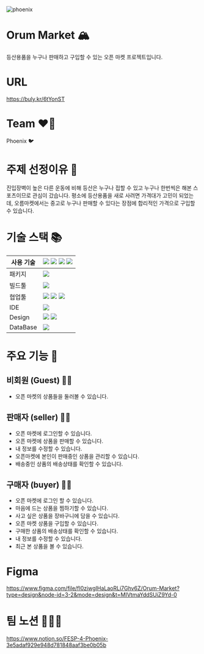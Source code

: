 
![phoenix](https://github.com/PhoenixFE/orum-market-front/assets/121228672/e9ea48fe-359a-434d-a7f8-15cf6ea9e9e0)

# Orum Market 🏔️
등산용품을 누구나 판매하고 구입할 수 있는 오픈 마켓 프로젝트입니다.

# URL
https://buly.kr/6tYonST

# Team ❤️‍🔥
Phoenix 🐦

# 주제 선정이유 👀 
진입장벽이 높은 다른 운동에 비해 등산은 누구나 접할 수 있고 누구나 한번씩은 해본 스포츠이므로 관심이 갔습니다. 
평소에 등산용품을 새로 사려면 가격대가 고민이 되었는데, 오름마켓에서는 중고로 누구나 판매할 수 있다는 장점에 합리적인 가격으로 구입할 수 있습니다. 

# 기술 스택 📚
|사용 기술| <img src="https://img.shields.io/badge/React-61DAFB?style=for-the-badge&logo=React&logoColor=white"> <img src="https://img.shields.io/badge/JavaScript-F7DF1E?style=for-the-badge&logo=JavaScript&logoColor=white"> <img src="https://img.shields.io/badge/TypeScript-3178C6?style=for-the-badge&logo=TypeScript&logoColor=white"> <img src="https://img.shields.io/badge/Axios-5A29E4?style=for-the-badge&logo=Axios&logoColor=white">|
|------|---|
|패키지|<img src="https://img.shields.io/badge/npm-CB3837?style=for-the-badge&logo=npm&logoColor=white">|
|빌드툴|<img src="https://img.shields.io/badge/vite-646CFF?style=for-the-badge&logo=vite&logoColor=white">|
|협업툴|<img src="https://img.shields.io/badge/GitHub-181717?style=for-the-badge&logo=GitHub&logoColor=white"> <img src="https://img.shields.io/badge/Discord-5865F2?style=for-the-badge&logo=Discord&logoColor=white"> <img src="https://img.shields.io/badge/Notion-000000?style=for-the-badge&logo=Notion&logoColor=white">|
|IDE|<img src="https://img.shields.io/badge/Visual Studio Code-007ACC?style=for-the-badge&logo=Visual Studio Code&logoColor=white">|
|Design|<img src="https://img.shields.io/badge/MUI-007FFF?style=for-the-badge&logo=MUI&logoColor=white"> <img src="https://img.shields.io/badge/styledcomponents-DB7093?style=for-the-badge&logo=styledcomponents&logoColor=white"> |
|DataBase|<img src="https://img.shields.io/badge/MongoDB-47A248?style=for-the-badge&logo=MongoDB&logoColor=white">|

# 주요 기능 🛒
## 비회원 (Guest) 👩‍💻
- 오픈 마켓의 상품들을 둘러볼 수 있습니다.

## 판매자 (seller) 🙇‍♂️
- 오픈 마켓에 로그인할 수 있습니다.
- 오픈 마켓에 상품을 판매할 수 있습니다.
- 내 정보를 수정할 수 있습니다.
- 오픈마켓에 본인이 판매중인 상품을 관리할 수 있습니다.
- 배송중인 상품의 배송상태를 확인할 수 있습니다.

## 구매자 (buyer) 🙋‍♀️
- 오픈 마켓에 로그인 할 수 있습니다.
- 마음에 드는 상품을 찜하기할 수 있습니다.
- 사고 싶은 상품을 장바구니에 담을 수 있습니다.
- 오픈 마켓 상품을 구입할 수 있습니다.
- 구매한 상품의 배송상태를 확인할 수 있습니다.
- 내 정보를 수정할 수 있습니다.
- 최근 본 상품을 볼 수 있습니다.

# Figma 
https://www.figma.com/file/fI0ziwgIHaLaoRLi7Ghv6Z/Orum-Market?type=design&node-id=3-2&mode=design&t=MIVtmaYddSUiZ9Yd-0

# 팀 노션 👩‍👧‍👦
https://www.notion.so/FESP-4-Phoenix-3e5adaf929e948d781848aaf3be0b05b
